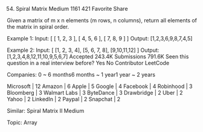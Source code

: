 54. Spiral Matrix
Medium 1161 421 Favorite Share

Given a matrix of m x n elements (m rows, n columns), return all elements of the matrix in spiral order.

Example 1:
Input:
[
 [ 1, 2, 3 ],
 [ 4, 5, 6 ],
 [ 7, 8, 9 ]
]
Output: [1,2,3,6,9,8,7,4,5]

Example 2:
Input:
[
  [1, 2, 3, 4],
  [5, 6, 7, 8],
  [9,10,11,12]
]
Output: [1,2,3,4,8,12,11,10,9,5,6,7]
Accepted
243.4K
Submissions
791.6K
Seen this question in a real interview before?
Yes
No
Contributor
LeetCode

Companies:
0 ~ 6 months6 months ~ 1 year1 year ~ 2 years

Microsoft | 12 Amazon | 6 Apple | 5 Google | 4 Facebook | 4 Robinhood | 3 Bloomberg | 3 Walmart Labs | 3 ByteDance | 3 Drawbridge | 2 Uber | 2 Yahoo | 2 LinkedIn | 2 Paypal | 2 Snapchat | 2

Similar:
Spiral Matrix II Medium

Topic: Array
